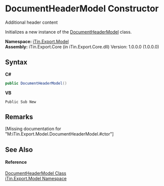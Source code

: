 # DocumentHeaderModel Constructor 
Additional header content 

Initializes a new instance of the <a href="T_iTin_Export_Model_DocumentHeaderModel">DocumentHeaderModel</a> class.

**Namespace:**&nbsp;<a href="N_iTin_Export_Model">iTin.Export.Model</a><br />**Assembly:**&nbsp;iTin.Export.Core (in iTin.Export.Core.dll) Version: 1.0.0.0 (1.0.0.0)

## Syntax

**C#**<br />
``` C#
public DocumentHeaderModel()
```

**VB**<br />
``` VB
Public Sub New
```


## Remarks
\[Missing <remarks> documentation for "M:iTin.Export.Model.DocumentHeaderModel.#ctor"\]

## See Also


#### Reference
<a href="T_iTin_Export_Model_DocumentHeaderModel">DocumentHeaderModel Class</a><br /><a href="N_iTin_Export_Model">iTin.Export.Model Namespace</a><br />